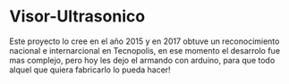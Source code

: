 # Visor-Ultrasonico
Este proyecto lo cree en el año 2015 y en 2017 obtuve un reconocimiento nacional e internarcional en Tecnopolis, en ese momento el desarrolo fue mas complejo, pero hoy les dejo el armando con arduino, para que todo alquel que quiera fabricarlo lo pueda hacer!
